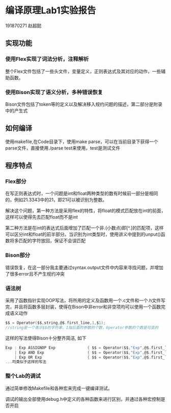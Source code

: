 # 编译原理Lab1实验报告

191870271 赵超懿

## 实现功能

### 使用Flex实现了词法分析，注释解析

整个Flex文件包括了一些头文件，变量定义，正则表达式及其对应的动作，一些辅助函数。

### 使用Bison实现了语义分析，多种错误恢复

Bison文件包括了token等的定义以及解决移入规约问题的描述，第二部分是附录中的产生式

## 如何编译

使用makefile,在Code目录下，使用make parse，可以在当前目录下获得一个parse文件，直接使用./parse test来使用，test是测试文件

## 程序特点

### Flex部分

在写正则表达式时，一个问题是int和float两种类型的数有时候前一部分是相同的，例如21.3343中的21，即21可以被识别为整数。

解决这个问题，第一种方法是采用flex的特性，将float的模式匹配放在int的前面，这样可以使得先去匹配float而不是int

第二种方法是在int的表达式后面增加了匹配一个非.(小数点)即\[^.\]的匹配项，这样可以区分int和float的前半部分。当识别为int类型时，使用讲义中提到的unput()函数将多匹配的字符放回，保证不会误匹配


### Bison部分

错误恢复，在这一部分我主要通过syntax.output文件中内容来寻找问题，并增加了很多error且不产生规约冲突

### 语法树

采用了函数指针实现OOP写法，将所用的定义及函数用一个.c文件和一个.h文件写完，并且将函数多层封装，使得在Bison中非error和非空项均可以使用一个函数完成语义动作

```C
$$ = Operator($$,string,@$.first_line,1,$1);
//string是一个表示$$的字符串，1指后面的参数的个数，Operator参数的个数是可变的
```

这样的写法使得Bison十分整齐简洁, 如下

```C
Exp : Exp ASSIGNOP Exp              { $$ = Operator($$,"Exp",@$.first_line,3,$1,$2,$3); }
    | Exp AND Exp                   { $$ = Operator($$,"Exp",@$.first_line,3,$1,$2,$3); }
    | Exp OR Exp                    { $$ = Operator($$,"Exp",@$.first_line,3,$1,$2,$3); }
...均类似于这样的写法
```

### 整个Lab的调试

通过简单修改Makefile和各种宏来完成一键编译测试。

调试的输出全部使用debug.h中定义的各种函数来进行区别，并通过各种宏控制是否开启
